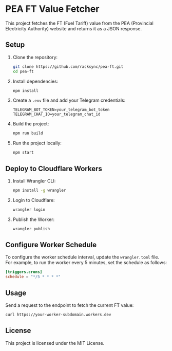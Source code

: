 # PEA FT Value Fetcher

This project fetches the FT (Fuel Tariff) value from the PEA (Provincial Electricity Authority) website and returns it as a JSON response.

## Setup

1. Clone the repository:
    ```sh
    git clone https://github.com/racksync/pea-ft.git
    cd pea-ft
    ```

2. Install dependencies:
    ```sh
    npm install
    ```

3. Create a `.env` file and add your Telegram credentials:
    ```plaintext
    TELEGRAM_BOT_TOKEN=your_telegram_bot_token
    TELEGRAM_CHAT_ID=your_telegram_chat_id
    ```

4. Build the project:
    ```sh
    npm run build
    ```

5. Run the project locally:
    ```sh
    npm start
    ```

## Deploy to Cloudflare Workers

1. Install Wrangler CLI:
    ```sh
    npm install -g wrangler
    ```

2. Login to Cloudflare:
    ```sh
    wrangler login
    ```

3. Publish the Worker:
    ```sh
    wrangler publish
    ```

## Configure Worker Schedule

To configure the worker schedule interval, update the `wrangler.toml` file. For example, to run the worker every 5 minutes, set the schedule as follows:
```toml
[triggers.crons]
schedule = "*/5 * * * *"
```

## Usage

Send a request to the endpoint to fetch the current FT value:
```sh
curl https://your-worker-subdomain.workers.dev
```

## License

This project is licensed under the MIT License.
